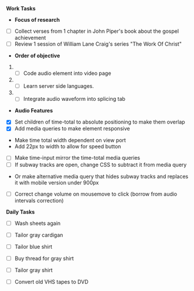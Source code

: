 **Work Tasks**

- **Focus of research**
- [ ] Collect verses from 1 chapter in John Piper's book about the gospel achievement
- [ ] Review 1 session of William Lane Craig's series "The Work Of Christ"

- **Order of objective**

1. - [ ] Code audio element into video page
2. - [ ] Learn server side languages.
3. - [ ] Integrate audio waveform into splicing tab

- **Audio Features**
- [X] Set children of time-total to absolute positioning to make them overlap
- [X] Add media queries to make element responsive
- Make time total width  dependent on view port
- Add 22px to width to allow for speed button
- [ ] Make time-input mirror the time-total media queries
- [ ] If subway tracks are open, change CSS to subtract it from media query
- Or make alternative media query that hides subway tracks and replaces it with mobile version under 900px
- [ ] Correct change volume on  mousemove to click (borrow from audio intervals correction)

**Daily Tasks**

- [ ] Wash sheets again

- [ ] Tailor gray cardigan
- [ ] Tailor blue shirt
- [ ] Buy thread for gray shirt
- [ ] Tailor gray shirt
- [ ] Convert old VHS tapes to DVD